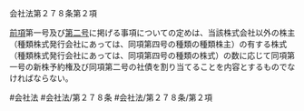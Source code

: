 会社法第２７８条第２項

[前項](会社法＿＿＿＿第２７８条第１項)第一号及び[第二号](会社法＿＿＿＿第２７８条第２項第２号)に掲げる事項についての定めは、当該株式会社以外の株主（種類株式発行会社にあっては、同項第四号の種類の種類株主）の有する株式（種類株式発行会社にあっては、同項第四号の種類の株式）の数に応じて同項第一号の新株予約権及び同項第二号の社債を割り当てることを内容とするものでなければならない。

#会社法
#会社法/第２７８条
#会社法/第２７８条/第２項
